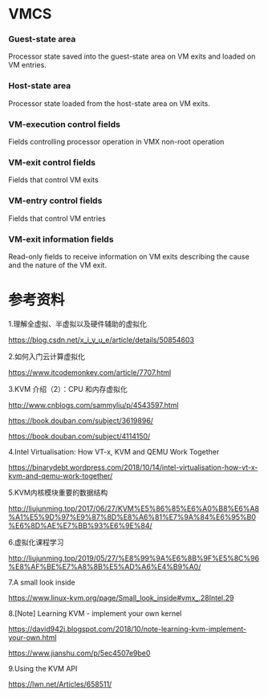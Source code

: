 # VMCS

### Guest-state area

Processor state saved into the guest-state area on VM exits and loaded on VM entries.

### Host-state area

Processor state loaded from the host-state area on VM exits.

### VM-execution control fields

Fields controlling processor operation in VMX non-root operation

### VM-exit control fields

Fields that control VM exits

### VM-entry control fields

Fields that control VM entries

### VM-exit information fields

Read-only fields to receive information on VM exits describing the cause and the nature of the VM exit.


# 参考资料

1.理解全虚拟、半虚拟以及硬件辅助的虚拟化

https://blog.csdn.net/x_i_y_u_e/article/details/50854603

2.如何入门云计算虚拟化

https://www.itcodemonkey.com/article/7707.html

3.KVM 介绍（2）：CPU 和内存虚拟化

http://www.cnblogs.com/sammyliu/p/4543597.html

https://book.douban.com/subject/3619896/

https://book.douban.com/subject/4114150/

4.Intel Virtualisation: How VT-x, KVM and QEMU Work Together

https://binarydebt.wordpress.com/2018/10/14/intel-virtualisation-how-vt-x-kvm-and-qemu-work-together/

5.KVM内核模块重要的数据结构

http://liujunming.top/2017/06/27/KVM%E5%86%85%E6%A0%B8%E6%A8%A1%E5%9D%97%E9%87%8D%E8%A6%81%E7%9A%84%E6%95%B0%E6%8D%AE%E7%BB%93%E6%9E%84/

6.虚拟化课程学习

http://liujunming.top/2019/05/27/%E8%99%9A%E6%8B%9F%E5%8C%96%E8%AF%BE%E7%A8%8B%E5%AD%A6%E4%B9%A0/

7.A small look inside

https://www.linux-kvm.org/page/Small_look_inside#vmx_.28Intel.29

8.[Note] Learning KVM - implement your own kernel

https://david942j.blogspot.com/2018/10/note-learning-kvm-implement-your-own.html

https://www.jianshu.com/p/5ec4507e9be0

9.Using the KVM API

https://lwn.net/Articles/658511/